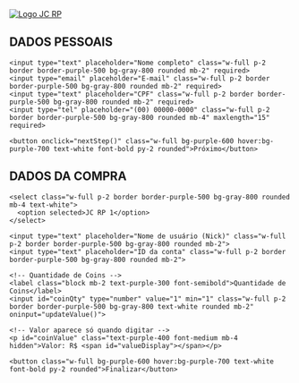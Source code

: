 <!DOCTYPE html>
<html lang="pt-BR">
<head>
  <meta charset="UTF-8">
  <meta name="viewport" content="width=device-width, initial-scale=1.0">
  <title>Compra de Coins - Brasil RP</title>
  <script src="https://cdn.tailwindcss.com"></script>
</head>
<body class="bg-gray-900 text-white">

  <!-- Logo Centralizada -->
  <div class="flex justify-center mt-6">
    <a href="https://ibb.co/j9vGGxj4">
      <img src="https://i.ibb.co/j9vGGxj4/file-00000000543461f78e1bacee51ce7350.png" alt="Logo JC RP" class="w-48 h-auto">
    </a>
  </div>

  <!-- Horário de Brasília -->
  <div class="text-center mt-2 text-purple-400 font-mono text-sm">
    <span id="brTime"></span>
  </div>

  <!-- Etapa 1: Dados Pessoais -->
  <div id="step1" class="p-6 max-w-md mx-auto">
    <h2 class="text-2xl font-bold mb-4 text-purple-400">DADOS PESSOAIS</h2>

    <input type="text" placeholder="Nome completo" class="w-full p-2 border border-purple-500 bg-gray-800 rounded mb-2" required>
    <input type="email" placeholder="E-mail" class="w-full p-2 border border-purple-500 bg-gray-800 rounded mb-2" required>
    <input type="text" placeholder="CPF" class="w-full p-2 border border-purple-500 bg-gray-800 rounded mb-2" required>
    <input type="tel" placeholder="(00) 00000-0000" class="w-full p-2 border border-purple-500 bg-gray-800 rounded mb-4" maxlength="15" required>

    <button onclick="nextStep()" class="w-full bg-purple-600 hover:bg-purple-700 text-white font-bold py-2 rounded">Próximo</button>
  </div>

  <!-- Etapa 2: Dados da Conta -->
  <div id="step2" class="p-6 max-w-md mx-auto hidden">
    <h2 class="text-2xl font-bold mb-4 text-purple-400">DADOS DA COMPRA</h2>

    <select class="w-full p-2 border border-purple-500 bg-gray-800 rounded mb-4 text-white">
      <option selected>JC RP 1</option>
    </select>

    <input type="text" placeholder="Nome de usuário (Nick)" class="w-full p-2 border border-purple-500 bg-gray-800 rounded mb-2">
    <input type="text" placeholder="ID da conta" class="w-full p-2 border border-purple-500 bg-gray-800 rounded mb-2">

    <!-- Quantidade de Coins -->
    <label class="block mb-2 text-purple-300 font-semibold">Quantidade de Coins</label>
    <input id="coinQty" type="number" value="1" min="1" class="w-full p-2 border border-purple-500 bg-gray-800 text-white rounded mb-2" oninput="updateValue()">

    <!-- Valor aparece só quando digitar -->
    <p id="coinValue" class="text-purple-400 font-medium mb-4 hidden">Valor: R$ <span id="valueDisplay"></span></p>

    <button class="w-full bg-purple-600 hover:bg-purple-700 text-white font-bold py-2 rounded">Finalizar</button>
  </div>

  <script>
    function nextStep() {
      document.getElementById('step1').classList.add('hidden');
      document.getElementById('step2').classList.remove('hidden');
    }

    function updateValue() {
      const qty = document.getElementById('coinQty').value;
      const value = qty * 1;
      document.getElementById('valueDisplay').innerText = value.toFixed(2).replace('.', ',');
      document.getElementById('coinValue').classList.remove('hidden');
    }

    function updateBrasiliaTime() {
      const now = new Date();
      const options = {
        timeZone: 'America/Sao_Paulo',
        hour: '2-digit',
        minute: '2-digit',
        second: '2-digit'
      };
      document.getElementById('brTime').textContent =
        `Horário de Brasília: ${now.toLocaleTimeString('pt-BR', options)}`;
    }

    setInterval(updateBrasiliaTime, 1000);
    updateBrasiliaTime();
  </script>

</body>
</html>

